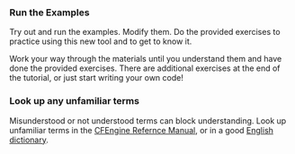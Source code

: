### Run the Examples

Try out and run the examples. Modify them.  Do the provided
exercises to practice using this new tool and to get to know
it.

Work your way through the materials until you understand them
and have done the provided exercises.  There are additional
exercises at the end of the tutorial, or just start writing
your own code!

### Look up any unfamiliar terms
Misunderstood or not understood terms can block understanding.
Look up unfamiliar terms in the [CFEngine Refernce Manual](http://docs.cfengine.com), or in a good [English dictionary](http://www.onelook.com).
